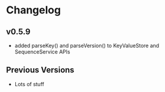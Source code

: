 # Changelog

v0.5.9
---
* added parseKey() and parseVersion() to KeyValueStore and SequenceService APIs

Previous Versions
---
* Lots of stuff

